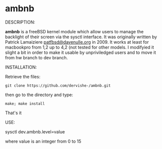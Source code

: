ambnb
=====

DESCRIPTION:

__ambnb__ is a freeBSD kernel module which allow users to manage the backlight of their screen via the sysctl interface. It was originally written by Patrick Lamaiziere <patfbsd@davenulle.org> in 2009. 
It works at least for macbookpro from 1,2 up to 4,2 (not tested for other models. 
I modifyied it slight a bit in order to make it usable by unpriviledged users and to move it from hw branch to dev branch. 

INSTALLATION:

Retrieve the files:

	git clone https://github.com/dervishe-/ambnb.git

then go to the directory and type:

	make; make install

That's it

USE:

sysctl dev.ambnb.level=value

where value is an integer from 0 to 15

